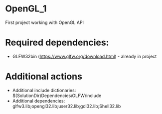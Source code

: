 # OpenGL_1
First project working with OpenGL API

# Required dependencies:
- GLFW32bin (https://www.glfw.org/download.html) - already in project

# Additional actions
- Additional include dictionaries: $(SolutionDir)Dependencies\GLFW\include
- Additional dependencies: glfw3.lib;opengl32.lib;user32.lib;gdi32.lib;Shell32.lib
